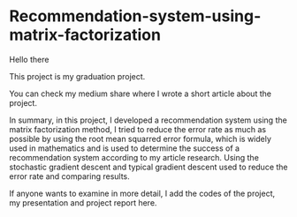 # Recommendation-system-using-matrix-factorization
Hello there

This project is my graduation project.

You can check my medium share where I wrote a short article about the project.



In summary, in this project, I developed a recommendation system using the matrix factorization method, I tried to reduce the error rate as much as possible by using the root mean squarred error formula, which is widely used in mathematics and is used to determine the success of a recommendation system according to my article research. Using the stochastic gradient descent and typical gradient descent used to reduce the error rate and comparing results.

If anyone wants to examine in more detail, I add the codes of the project, my presentation and project report here.
